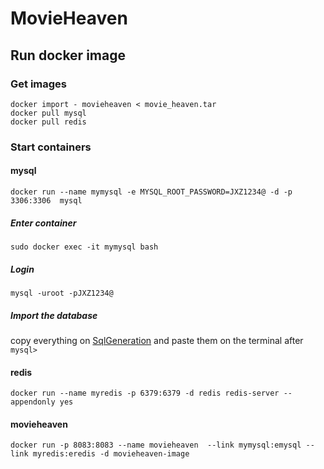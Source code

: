 # MovieHeaven
##  Run docker image
### Get images
```shell
docker import - movieheaven < movie_heaven.tar
docker pull mysql
docker pull redis
```
### Start containers
#### mysql
```shell
docker run --name mymysql -e MYSQL_ROOT_PASSWORD=JXZ1234@ -d -p 3306:3306  mysql
```
##### Enter container
```shell
sudo docker exec -it mymysql bash
```
##### Login
```shell
mysql -uroot -pJXZ1234@
```
##### Import the database
copy everything on [SqlGeneration](https://github.com/codeworm111/MovieHeaven/blob/master/SqlGeneration) and paste them on the terminal after `mysql>`
#### redis
```shell
docker run --name myredis -p 6379:6379 -d redis redis-server --appendonly yes
```
#### movieheaven
```shell
docker run -p 8083:8083 --name movieheaven  --link mymysql:emysql --link myredis:eredis -d movieheaven-image
```